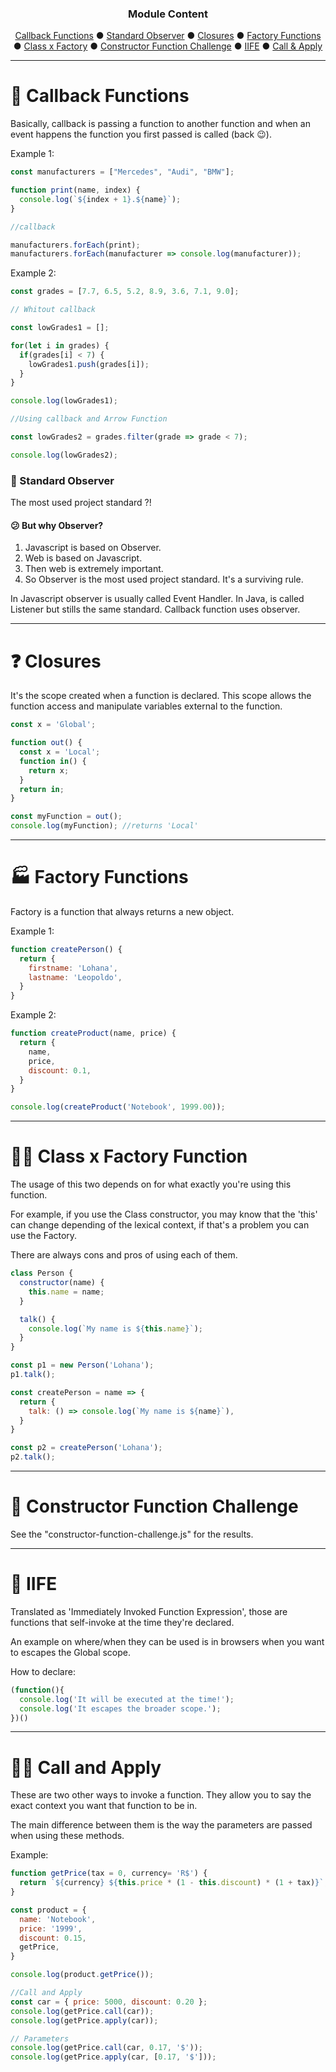 <h3 align="center">Module Content</h3>
<p align="center">
  <a href="#-callback-functions">Callback Functions</a> ● 
  <a href="#-standard-observer">Standard Observer</a> ● 
  <a href="#-closures">Closures</a> ● 
  <a href="#-factory-functions">Factory Functions</a> ●
  <a href="#-class-x-factory-function">Class x Factory</a> ● 
  <a href="#-constructor-function-challenge">Constructor Function Challenge</a> ●
  <a href="#-iife">IIFE</a> ●
  <a href="#-call-and-apply">Call & Apply</a>
</p>

---
# 🤔 Callback Functions

Basically, callback is passing a function to another function and when an event 
happens the function you first passed is called (back 😉).

Example 1:
```js
const manufacturers = ["Mercedes", "Audi", "BMW"];

function print(name, index) {
  console.log(`${index + 1}.${name}`);
}

//callback

manufacturers.forEach(print);
manufacturers.forEach(manufacturer => console.log(manufacturer));
```

Example 2:
```js
const grades = [7.7, 6.5, 5.2, 8.9, 3.6, 7.1, 9.0];

// Whitout callback

const lowGrades1 = [];

for(let i in grades) {
  if(grades[i] < 7) {
    lowGrades1.push(grades[i]);
  }
}

console.log(lowGrades1);

//Using callback and Arrow Function

const lowGrades2 = grades.filter(grade => grade < 7);

console.log(lowGrades2);
```

### 👀 Standard Observer

The most used project standard ?!

#### 😕 But why Observer?
1. Javascript is based on Observer. 
2. Web is based on Javascript. 
3. Then web is extremely important.
4. So Observer is the most used project standard.
It's a surviving rule.

In Javascript observer is usually called Event Handler. In Java, is called 
Listener but stills the same standard. Callback function uses observer.

---
# ❓ Closures

It's the scope created when a function is declared. This scope allows the function access and manipulate variables external to the function.

```js
const x = 'Global';

function out() {
  const x = 'Local';
  function in() {
    return x;
  }
  return in;
}

const myFunction = out();
console.log(myFunction); //returns 'Local'
```

---
# 🏭 Factory Functions

Factory is a function that always returns a new object.

Example 1: 
```js
function createPerson() {
  return {
    firstname: 'Lohana',
    lastname: 'Leopoldo',
  }
}
```

Example 2:
```js
function createProduct(name, price) {
  return {
    name,
    price,
    discount: 0.1,
  }
}

console.log(createProduct('Notebook', 1999.00));
```

---
# 👊🏽 Class x Factory Function

The usage of this two depends on for what exactly you're using this function. 

For example, if you use the Class constructor, you may know that the 'this' can change depending of the lexical context, if that's a problem you can use the Factory. 

There are always cons and pros of using each of them. 

```js
class Person {
  constructor(name) {
    this.name = name;
  }

  talk() {
    console.log(`My name is ${this.name}`);
  }
}

const p1 = new Person('Lohana');
p1.talk();

const createPerson = name => {
  return {
    talk: () => console.log(`My name is ${name}`),
  }
}

const p2 = createPerson('Lohana');
p2.talk();  
```

---
# 🏅 Constructor Function Challenge

See the "constructor-function-challenge.js" for the results.

---
# 🤨 IIFE

Translated as 'Immediately Invoked Function Expression', those are functions that self-invoke at the time they're declared. 

An example on where/when they can be used is in browsers when you want to escapes the Global scope.

How to declare:
```js
(function(){
  console.log('It will be executed at the time!');
  console.log('It escapes the broader scope.');
})()
```
---
# 🤙🏽 Call and Apply

These are two other ways to invoke a function. They allow you to say the exact context you want that function to be in.

The main difference between them is the way the parameters are passed when using these methods.

Example:
```js
function getPrice(tax = 0, currency= 'R$') {
  return `${currency} ${this.price * (1 - this.discount) * (1 + tax)}`;
}

const product = {
  name: 'Notebook', 
  price: '1999',
  discount: 0.15,
  getPrice,
}

console.log(product.getPrice());

//Call and Apply
const car = { price: 5000, discount: 0.20 };
console.log(getPrice.call(car));
console.log(getPrice.apply(car));

// Parameters
console.log(getPrice.call(car, 0.17, '$'));
console.log(getPrice.apply(car, [0.17, '$']));
```
